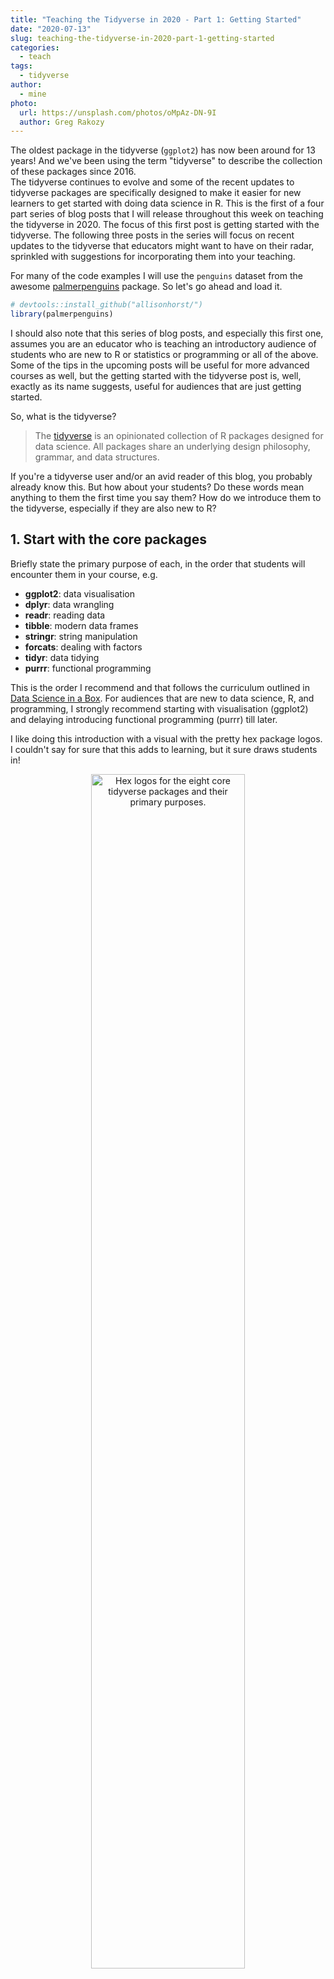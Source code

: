```yaml
---
title: "Teaching the Tidyverse in 2020 - Part 1: Getting Started"
date: "2020-07-13"
slug: teaching-the-tidyverse-in-2020-part-1-getting-started
categories:
  - teach
tags:
  - tidyverse
author:
  - mine
photo:
  url: https://unsplash.com/photos/oMpAz-DN-9I
  author: Greg Rakozy
---
```


The oldest package in the tidyverse (`ggplot2`) has now been around for 13 years! And we've been using the term "tidyverse" to describe the collection of these packages since 2016.  
The tidyverse continues to evolve and some of the recent updates to tidyverse packages are specifically designed to make it easier for new learners to get started with doing data science in R. 
This is the first of a four part series of blog posts that I will release throughout this week on teaching the tidyverse in 2020.
The focus of this first post is getting started with the tidyverse. 
The following three posts in the series will focus on recent updates to the tidyverse that educators might want to have on their radar, sprinkled with suggestions for incorporating them into your teaching. 

For many of the code examples I will use the `penguins` dataset from the awesome [palmerpenguins](https://allisonhorst.github.io/palmerpenguins/) package. So let's go ahead and load it.


```r
# devtools::install_github("allisonhorst/")
library(palmerpenguins)
```

I should also note that this series of blog posts, and especially this first one, assumes you are an educator who is teaching an introductory audience of students who are new to R or statistics or programming or all of the above. 
Some of the tips in the upcoming posts will be useful for more advanced courses as well, but the getting started with the tidyverse post is, well, exactly as its name suggests, useful for audiences that are just getting started.

So, what is the tidyverse? 

> The [tidyverse](https://tidyverse.org/) is an opinionated collection of R packages designed for data science. 
> All packages share an underlying design philosophy, grammar, and data structures.

If you're a tidyverse user and/or an avid reader of this blog, you probably already know this. 
But how about your students? 
Do these words mean anything to them the first time you say them? 
How do we introduce them to the tidyverse, especially if they are also new to R?

## 1. Start with the core packages

Briefly state the primary purpose of each, in the order that students will encounter them in your course, e.g.

- **ggplot2**: data visualisation
- **dplyr**: data wrangling
- **readr**: reading data
- **tibble**: modern data frames
- **stringr**: string manipulation
- **forcats**: dealing with factors
- **tidyr**: data tidying
- **purrr**: functional programming
  
This is the order I recommend and that follows the curriculum outlined in [Data Science in a Box](https://datasciencebox.org/). 
For audiences that are new to data science, R, and programming, I strongly recommend starting with visualisation (ggplot2) and delaying introducing functional programming (purrr) till later. 

I like doing this introduction with a visual with the pretty hex package logos. 
I couldn't say for sure that this adds to learning, but it sure draws students in!

<div class="figure" style="text-align: center">
<img src="img/tidyverse-packages.png" alt="Hex logos for the eight core tidyverse packages and their primary purposes." width="70%" />
<p class="caption">Figure 1: Hex logos for the eight core tidyverse packages and their primary purposes.</p>
</div>

The important thing to note here is that I don't recommend bringing up the [non-core packages](https://www.tidyverse.org/packages/), i.e. those installed with the tidyverse, but not loaded along with it. 
Regardless of the level you're teaching, chances are you won't be using *all* of those packages in a single course. 
I recommend introducing other packages used in your course (whether they are a part of the tidyverse or not) as they become relevant to the topic you're covering, and simply highlight that the packages from the wider tidyverse share the design philosophy, grammar, and data structures as the core packages, e.g. the [rvest](rvest.tidyverse.org) package for web scraping plays nicely with pipes.

## 2. `library(tidyverse)`

Load all packages with `library(tidyverse)` instead of loading the core packages individually.
This is especially useful if you are taking the ["let them eat cake first"](https://youtu.be/fQ4t7p6ZXDg) approach and presenting interesting and complex examples on day one of the course. 
It also means your students need to only remember the name of one package, as opposed to multiple packages. 

You would, of course, want to mention the names of individual packages that make up the tidyverse as you teach specific topics that are best solved with those packages (e.g. when teaching data visualisation you can provide a proper introduction to ggplot2 and when teaching string manipulation to stringr) but `library(tidyverse)` will allow you to harness all that the tidyverse has to offer at once, without having to provide a lengthy introduction to each package on day one of your teaching.

A useful side-effect of this is that you get access to the [few functions in the tidyverse meta package](https://tidyverse.tidyverse.org/reference/index.html). 
The `tidyverse_sitrep()` function (which gives a situation report on the tidyverse packages, i.e. a list of all installed tidyverse packages and their versions) and the `tidyverse_update()` function (which updates all tidyverse packages) can be quite useful when debugging code, especially if a student is getting an output that looks different than yours after running the same lines of code.

## 3. Review the package loading message

Review what the following message that is printed when the tidyverse package is loaded means.


```r
library(tidyverse)
```

```
## ── Attaching packages ──────────────────────────────────── tidyverse 1.3.0 ──
```

```
## ✓ ggplot2 3.3.2     ✓ purrr   0.3.4
## ✓ tibble  3.0.3     ✓ dplyr   1.0.0
## ✓ tidyr   1.1.0     ✓ stringr 1.4.0
## ✓ readr   1.3.1     ✓ forcats 0.5.0
```

```
## ── Conflicts ─────────────────────────────────────── tidyverse_conflicts() ──
## x dplyr::filter() masks stats::filter()
## x dplyr::lag()    masks stats::lag()
```

I think this is the hardest step of them all, because *really* understanding some of this requires understanding package versions, name spaces, and the `::` operator, none of which are things I like to get into in the first 10 minutes of a class. 
But overlooking messages/warnings/errors is also not a habit I like to model. 

My suggestion is to 

- suppress package loading messages on the first day activity, which is straightforward if students start off with a template R Markdown document that you prepared, where the chunk where you load tidyverse has `meesage = FALSE` set, and then
- starting on the second module/day of class go through what the message means in full, with assurances to students that they don't need to "worry" about it, but it's worth for them to see it. 

A good point in the class to come back to this message is when introducing `dplyr::filter()`, which tends to be early on in an introductory data science or statistics course. 
You can run the `filter()` command without loading the tidyverse package and ask students to guess what the error means. 

For example, let's try to filter for penguins whose species is Chinstrap, without loading the tidyverse. And assume for a second that you are running the following code in a fresh R session, prior to loading the tidyverse package.




```r
penguins %>%
  filter(species == "Chinstrap")
```

```
## Error in filter(., species == "Chinstrap"): object 'species' not found
```

The error is confusing because we know there is a variable called `species` in the `penguins` dataset. 

If you have already reviewed the tidyverse package loading message earlier in your class, you can now ask students to guess why they might be getting this error. 
This is a good opportunity to review the message and also an opportunity to clarify why it's OK to not worry about the message if what you want to do is to use functions from the tidyverse.

Now, let's try again, this time with the tidyverse package loaded.




```r
library(tidyverse)
penguins %>%
  filter(species == "Chinstrap")
```

```
## # A tibble: 68 x 7
##    species island bill_length_mm bill_depth_mm flipper_length_… body_mass_g
##    <fct>   <fct>           <dbl>         <dbl>            <int>       <int>
##  1 Chinst… Dream            46.5          17.9              192        3500
##  2 Chinst… Dream            50            19.5              196        3900
##  3 Chinst… Dream            51.3          19.2              193        3650
##  4 Chinst… Dream            45.4          18.7              188        3525
##  5 Chinst… Dream            52.7          19.8              197        3725
##  6 Chinst… Dream            45.2          17.8              198        3950
##  7 Chinst… Dream            46.1          18.2              178        3250
##  8 Chinst… Dream            51.3          18.2              197        3750
##  9 Chinst… Dream            46            18.9              195        4150
## 10 Chinst… Dream            51.3          19.9              198        3700
## # … with 58 more rows, and 1 more variable: sex <fct>
```

Et voilà! This is looking much better.

## 4. Help them get help

### Anatomy of R help docs

R comes with built in help documents. 
And they tend to be pretty thorough. 
But they are not always easy to digest, especially if you haven't seen them before. 
Kieran Healy has a very nice example of an [annotated R help page](https://socviz.co/appendix.html#a-little-more-about-r). 
I strongly recommend showing this, or better yet, a similarly annotated page for the first help document that you show in your class. 
It is also useful to tell students not just what's on the help document, but how to read it. 
Many R help documents have a lot of technical information between the description and the examples, and usually it's best to look at those two sections first, before diving deeper into the rest of the documentation. 
Skipping sections and scrolling to the bottom of the document won't come naturally to your students, it's a behaviour you want to model and narrate a few times, early on in your course. 

### Walkthrough of package pages

Each tidyverse package has a website at `[PKGNAME].tidyverse.org` (e.g. [dplyr.tidyverse.org](https://dplyr.tidyverse.org/), [ggplot2.tidyverse.org](https://ggplot2.tidyverse.org/). 
The functions in each package are in the Reference tab, and this is worth pointing out to new learners. 
It is also worth pointing out that while the content of the function documentation on package websites mirrors the content in the help documents you can get in R with `?function`, the package website shows the output of the code in the examples. 
It can be a lot more efficient (and pleasant) to browse the documentation pages on the web, especially for plotting functions where documentation clearly shows which function you need to use to get your plot to look a certain way.

### Gooling for help

Googling how to do something is obvious, but it's not always obvious how best to Google for help. 
Appending the search phrase with "tidyverse" is almost always helpful for tidyverse specific help, but not always obvious to new learners. 

<div class="figure" style="text-align: center">
<img src="img/tidyverse-google.png" alt="Search results for 'how to make a boxplot in R' with and without 'tidyverse' appended to the search phrase." width="80%" />
<p class="caption">Figure 2: Search results for 'how to make a boxplot in R' with and without 'tidyverse' appended to the search phrase.</p>
</div>

### Make time for reprex

What is a reprex? 
It’s a **re**producible **ex**ample, as coined by Romain Francois. 
It's also the name of the [package](https://reprex.tidyverse.org/) that creates runnable code and output based on R code on the clipboard. 
Teaching your students how to make reprexes will have an immense payoff for them (and for you, as you try to help them). 
However making repexes is not trivial for beginners. 
It's especially not easy for students learning R starting with an R markdown document as opposed to an R script. 
This means you should make time in class to teach how to make a reprex, through live coding demos (or narrated screencasts) a few times. 
If you use an online discussion forum for questions (or if your students email their questions to you), you might need to coach them through making reprexes the first few times they try. 
While I don't think formally introducing reprexes very early on will be very productive, it's also not productive to wait too long as mastering how to make a reprex will ultimately empower your students to ask good questions, or better yet, answer their own questions as they work on developing a reprex.

<img src="img/tidy-papers.png" align="right" height="250" alt="Screenshots of the two tidyverse papers referenced in text."></a>

## 5. Provide background

I strongly recommend assigning (or at least suggesting) the following papers as reading early on in your course.

- Wickham, Hadley, et al. ["Welcome to the Tidyverse."](https://joss.theoj.org/papers/10.21105/joss.01686) Journal of Open Source Software 4.43 (2019): 1686.
- Wickham, Hadley. ["Tidy data."](https://www.jstatsoft.org/article/view/v059i10) Journal of Statistical Software 59.10 (2014): 1-23.

These papers give insight into the underlying scholarship and the intellectual history underpinning these tools and their development. 
The first paper (Welcome to the Tidyverse) can be assigned at the beginning of the course, as you introduce the tidyverse. 
I would recommend holding off on assigning the second paper (Tidy data) until you introduce the not just the concept of *tidy data* but also tools for tidying data (i.e. functions from the [tidyr](https://tidyr.tidyverse.org/) package).
